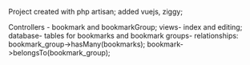 Project created with php artisan;
added vuejs, ziggy;

Controllers - bookmark and bookmarkGroup;
views- index and editing;
database- tables for bookmarks and bookmark groups- relationships: bookmark_group->hasMany(bookmarks); bookmark->belongsTo(bookmark_group);
